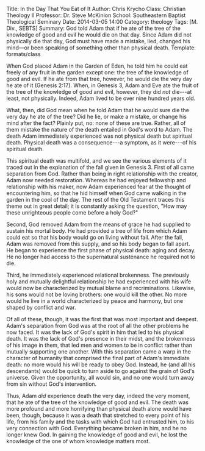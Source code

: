 Title: In the Day That You Eat of It
Author: Chris Krycho
Class: Christian Theology II
Professor: Dr. Steve McKinion
School: Southeastern Baptist Theological Seminary
Date: 2014-03-05 14:00
Category: theology
Tags: [M. Div., SEBTS]
Summary: God told Adam that if he ate of the tree of the knowledge of good and evil he would die on that day. Since Adam did not physically die that day, God must have made a mistake, lied, changed his mind—or been speaking of something other than physical death.
Template: formats/class

When God placed Adam in the Garden of Eden, he told him he could eat freely of
any fruit in the garden except one: the tree of the knowledge of good and evil.
If he ate from that tree, however, he would die the very day he ate of it
(Genesis 2:17). When, in Genesis 3, Adam and Eve ate the fruit of the tree of
the knowledge of good and evil, however, they did *not* die---at least, not
physically. Indeed, Adam lived to be over nine hundred years old.

What, then, did God mean when he told Adam that he would sure die the very day
he ate of the tree? Did he lie, or make a mistake, or change his mind after the
fact? Plainly put, no: none of these are true. Rather, all of them mistake the
nature of the death entailed in God's word to Adam. The death Adam immediately
experienced was not physical death but spiritual death. Physical death was a
consequence---a symptom, as it were---of his spiritual death.

This spiritual death was multifold, and we see the various elements of it traced
out in the explanation of the fall given in Genesis 3. First of all came
separation from God. Rather than being in right relationship with the creator,
Adam now needed restoration. Whereas he had enjoyed fellowship and relationship
with his maker, now Adam experienced fear at the thought of encountering him,
so that he hid himself when God came walking in the garden in the cool of the
day. The rest of the Old Testament traces this theme out in great detail; it is
constantly asking the question, "How may these unrighteous people come before a
holy God?"

Second, God removed Adam from the means of grace he had supplied to sustain his
mortal body. He had provided a tree of life from which Adam could eat so that
his body would go on living without fail. After the fall, Adam was removed from
this supply, and so his body began to fall apart. He began to experience the
first phase of physical death: aging and decay. He no longer had access to the
supernatural sustenance he required not to die.

Third, he immediately experienced relational brokenness. The previously holy
and mutually delightful relationship he had experienced with his wife would now
be characterized by mutual blame and recriminations. Likewise, his sons would
not be loving brothers: one would kill the other. No more would he live in a
world characterized by peace and harmony, but one shaped by conflict and war.

Of all of these, though, it was the first that was most important and deepest.
Adam's separation from God was at the root of all the other problems he now
faced. It was the lack of God's spirit in him that led to his physical death.
It was the lack of God's presence in their midst, and the brokenness of his
image in them, that led men and women to be in conflict rather than mutually
supporting one another. With this separation came a warp in the character of
humanity that comprised the final part of Adam's immediate death: no more would
his will be ready to obey God. Instead, he (and all his descendants) would be quick
to turn aside to go against the grain of God's universe. Given the opportunity,
all would sin, and no one would turn away from sin without God's intervention.

Thus, Adam *did* experience death the very day, indeed the very moment, that he
ate of the tree of the knowledge of good and evil. The death was more profound
and more horrifying than physical death alone would have been, though, because
it was a death that stretched to every point of his life, from his family and
the tasks with which God had entrusted him, to his very connection with God.
Everything became broken in him, and he no longer knew God. In gaining the
knowledge of good and evil, he lost the knowledge of the one of whom knowledge
matters most.